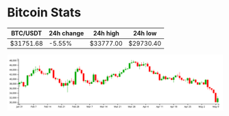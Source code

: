 # Bitcoin Stats

BTC/USDT|24h change|24h high|24h low|
|---|---|---|---|
|$31751.68|-5.55%|$33777.00|$29730.40|

<img src="./chart.svg">
